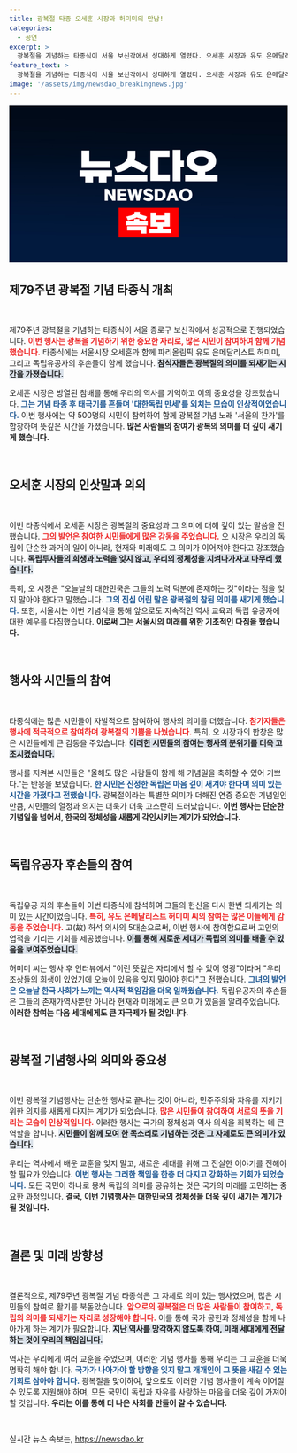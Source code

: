 ```yaml
---
title: 광복절 타종 오세훈 시장과 허미미의 만남!
categories:
  - 공연
excerpt: >
  광복절을 기념하는 타종식이 서울 보신각에서 성대하게 열렸다. 오세훈 시장과 유도 은메달리스트 허미미 등 11명이 참여해 ‘대한독립 만세’를 외쳤다. 500여 명의 시민과 함께한 감동의 순간!
feature_text: >
  광복절을 기념하는 타종식이 서울 보신각에서 성대하게 열렸다. 오세훈 시장과 유도 은메달리스트 허미미 등 11명이 참여해 ‘대한독립 만세’를 외쳤다. 500여 명의 시민과 함께한 감동의 순간!
image: '/assets/img/newsdao_breakingnews.jpg'
---
```


<p><img src="/assets/img/newsdao_breakingnews.jpg" alt="koreaapp 속보" /></p>

<h2 data-ke-size="size26">제79주년 광복절 기념 타종식 개최</h2>

<p data-ke-size="size16">&nbsp;</p>

<p>제79주년 광복절을 기념하는 타종식이 서울 종로구 보신각에서 성공적으로 진행되었습니다. <b><span style="color: #ee2323;">이번 행사는 광복을 기념하기 위한 중요한 자리로, 많은 시민이 참여하여 함께 기념했습니다.</span></b> 타종식에는 서울시장 오세훈과 함께 파리올림픽 유도 은메달리스트 허미미, 그리고 독립유공자의 후손들이 함께 했습니다. <b><span style="background-color: #21538527;">참석자들은 광복절의 의미를 되새기는 시간을 가졌습니다.</span></b></p>

<p>오세훈 시장은 방열된 참배를 통해 우리의 역사를 기억하고 이의 중요성을 강조했습니다. <b><span style="color: #1a5490;">그는 기념 타종 후 태극기를 흔들며 '대한독립 만세'를 외치는 모습이 인상적이었습니다.</span></b> 이번 행사에는 약 500명의 시민이 참여하여 함께 광복절 기념 노래 '서울의 찬가'를 합창하며 뜻깊은 시간을 가졌습니다. <b>많은 사람들의 참여가 광복의 의미를 더 깊이 새기게 했습니다.</b></p>

<p data-ke-size="size16">&nbsp;</p>

<h2 data-ke-size="size26">오세훈 시장의 인삿말과 의의</h2>

<p data-ke-size="size16">&nbsp;</p>

<p>이번 타종식에서 오세훈 시장은 광복절의 중요성과 그 의미에 대해 깊이 있는 말씀을 전했습니다. <b><span style="color: #ee2323;">그의 발언은 참여한 시민들에게 많은 감동을 주었습니다.</span></b> 오 시장은 우리의 독립이 단순한 과거의 일이 아니라, 현재와 미래에도 그 의미가 이어져야 한다고 강조했습니다. <b><span style="background-color: #21538527;">독립투사들의 희생과 노력을 잊지 않고, 우리의 정체성을 지켜나가자고 마무리 했습니다.</span></b></p>

<p>특히, 오 시장은 "오늘날의 대한민국은 그들의 노력 덕분에 존재하는 것"이라는 점을 잊지 말아야 한다고 말했습니다. <b><span style="color: #1a5490;">그의 진심 어린 말은 광복절의 참된 의미를 새기게 했습니다.</span></b> 또한, 서울시는 이번 기념식을 통해 앞으로도 지속적인 역사 교육과 독립 유공자에 대한 예우를 다짐했습니다. <b>이로써 그는 서울시의 미래를 위한 기초적인 다짐을 했습니다.</b></p>

<p data-ke-size="size16">&nbsp;</p>

<h2 data-ke-size="size26">행사와 시민들의 참여</h2>

<p data-ke-size="size16">&nbsp;</p>

<p>타종식에는 많은 시민들이 자발적으로 참여하여 행사의 의미를 더했습니다. <b><span style="color: #ee2323;">참가자들은 행사에 적극적으로 참여하며 광복절의 기쁨을 나눴습니다.</span></b> 특히, 오 시장과의 합창은 많은 시민들에게 큰 감동을 주었습니다. <b><span style="background-color: #21538527;">이러한 시민들의 참여는 행사의 분위기를 더욱 고조시켰습니다.</span></b></p>

<p>행사를 지켜본 시민들은 "올해도 많은 사람들이 함께 해 기념일을 축하할 수 있어 기쁘다."는 반응을 보였습니다. <b><span style="color: #1a5490;">한 시민은 진정한 독립은 마음 깊이 새겨야 한다며 의미 있는 시간을 가졌다고 전했습니다.</span></b> 광복절이라는 특별한 의미가 더해진 연중 중요한 기념일인 만큼, 시민들의 열정과 의지는 더욱가 더욱 고스란히 드러났습니다. <b>이번 행사는 단순한 기념일을 넘어서, 한국의 정체성을 새롭게 각인시키는 계기가 되었습니다.</b></p>

<p data-ke-size="size16">&nbsp;</p>

<h2 data-ke-size="size26">독립유공자 후손들의 참여</h2>

<p data-ke-size="size16">&nbsp;</p>

<p>독립유공 자의 후손들이 이번 타종식에 참석하여 그들의 헌신을 다시 한번 되새기는 의미 있는 시간이었습니다. <b><span style="color: #ee2323;">특히, 유도 은메달리스트 허미미 씨의 참여는 많은 이들에게 감동을 주었습니다.</span></b> 고(故) 허석 의사의 5대손으로써, 이번 행사에 참여함으로써 고인의 업적을 기리는 기회를 제공했습니다. <b><span style="background-color: #21538527;">이를 통해 새로운 세대가 독립의 의미를 배울 수 있음을 보여주었습니다.</span></b></p>

<p>허미미 씨는 행사 후 인터뷰에서 "이런 뜻깊은 자리에서 할 수 있어 영광"이라며 "우리 조상들의 희생이 있었기에 오늘이 있음을 잊지 말아야 한다"고 전했습니다. <b><span style="color: #1a5490;">그녀의 발언은 오늘날 한국 사회가 느끼는 역사적 책임감을 더욱 일깨웠습니다.</span></b> 독립유공자의 후손들은 그들의 존재가역사뿐만 아니라 현재와 미래에도 큰 의미가 있음을 알려주었습니다. <b>이러한 참여는 다음 세대에게도 큰 자극제가 될 것입니다.</b></p>

<p data-ke-size="size16">&nbsp;</p>

<h2 data-ke-size="size26">광복절 기념행사의 의미와 중요성</h2>

<p data-ke-size="size16">&nbsp;</p>

<p>이번 광복절 기념행사는 단순한 행사로 끝나는 것이 아니라, 민주주의와 자유를 지키기 위한 의지를 새롭게 다지는 계기가 되었습니다. <b><span style="color: #ee2323;">많은 시민들이 참여하여 서로의 뜻을 기리는 모습이 인상적입니다.</span></b> 이러한 행사는 국가의 정체성과 역사 의식을 회복하는 데 큰 역할을 합니다. <b><span style="background-color: #21538527;">시민들이 함께 모여 한 목소리로 기념하는 것은 그 자체로도 큰 의미가 있습니다.</span></b></p>

<p>우리는 역사에서 배운 교훈을 잊지 말고, 새로운 세대를 위해 그 진실한 이야기를 전해야 할 필요가 있습니다. <b><span style="color: #1a5490;">이번 행사는 그러한 책임을 한층 더 다지고 강화하는 기회가 되었습니다.</span></b> 모든 국민이 하나로 뭉쳐 독립의 의미를 공유하는 것은 국가의 미래를 고민하는 중요한 과정입니다. <b>결국, 이번 기념행사는 대한민국의 정체성을 더욱 깊이 새기는 계기가 될 것입니다.</b></p>

<p data-ke-size="size16">&nbsp;</p>

<h2 data-ke-size="size26">결론 및 미래 방향성</h2>

<p data-ke-size="size16">&nbsp;</p>

<p>결론적으로, 제79주년 광복절 기념 타종식은 그 자체로 의미 있는 행사였으며, 많은 시민들의 참여로 활기를 북돋았습니다. <b><span style="color: #ee2323;">앞으로의 광복절은 더 많은 사람들이 참여하고, 독립의 의미를 되새기는 자리로 성장해야 합니다.</span></b> 이를 통해 국가 공헌과 정체성을 함께 나아가게 하는 계기가 필요합니다. <b><span style="background-color: #21538527;">지난 역사를 망각하지 않도록 하여, 미래 세대에게 전달하는 것이 우리의 책임입니다.</span></b></p>

<p>역사는 우리에게 여러 교훈을 주었으며, 이러한 기념 행사를 통해 우리는 그 교훈을 더욱 명확히 해야 합니다. <b><span style="color: #1a5490;">국가가 나아가야 할 방향을 잊지 말고 개개인이 그 뜻을 새길 수 있는 기회로 삼아야 합니다.</span></b> 광복절을 맞이하여, 앞으로도 이러한 기념 행사들이 계속 이어질 수 있도록 지원해야 하며, 모든 국민이 독립과 자유를 사랑하는 마음을 더욱 깊이 가져야 할 것입니다. <b>우리는 이를 통해 더 나은 사회를 만들어 갈 수 있습니다.</b></p>

<p data-ke-size="size16">&nbsp;</p>
실시간 뉴스 속보는, <a href="https://newsdao.kr" rel="dofollow">https://newsdao.kr</a>



